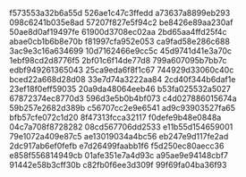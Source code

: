 f573553a32b6a55d
526ae1c47c3ffedd
a73637a8899eb293
098c6241b035e8ad
57207f827e5f94c2
be8426e89aa230af
50ae8d0af19497fe
61900d3708ec02aa
2bd65aa4ffd25f4c
abae0cb1b6b8e70b
f81997cfa952e053
ca9fad58e286c688
3ac9e3c16a634699
10d7162466e9cc5c
45d9741d41e3a70c
1ebf98cd2d8776f5
2bf01c6f14de77d8
799a607095b7bb7c
edbf949261365043
25ca9eda6f8f1c67
744929d33060c40c
bced22a668d28d08
33e7d74a3222aa84
2cd40f344b6daf1e
23ef18f0eff59035
20a9da48064eeb46
b53fa025532a5027
67872374ec8770d3
596d3e5b0b4bf073
c4d027886015674a
59b257e2682d389b
c56707cc2e9e6541
ad9c93903527fa65
bfb57cfe072c1d20
8f47313fcca32117
f0defe9b48e0848a
04c7a708f8728282
08cd567706dd2533
e11b55d154659001
79e1072a409e87c5
ae13019034a4bc56
eb247e9d117fe2ad
2dc917ab6ef0fefb
e7d26499faabb1f6
f5d250ec80aecc36
e858f556814949cb
01afe351e7a4d93c
a95ae9e94148cbf7
91442e58b3cff30b
c82fb0f6ee3d309f
99f69fa04ba36f93
